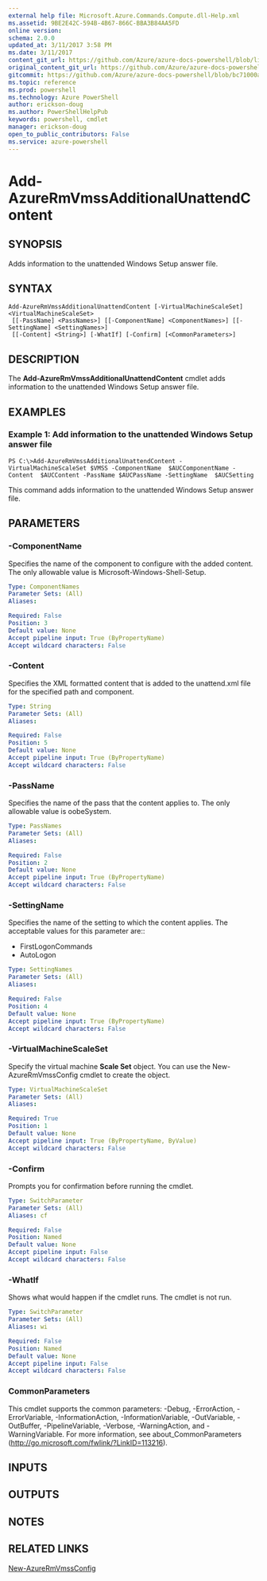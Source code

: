 ```yaml
---
external help file: Microsoft.Azure.Commands.Compute.dll-Help.xml
ms.assetid: 9BE2E42C-594B-4B67-866C-BBA3B84AA5FD
online version: 
schema: 2.0.0
updated_at: 3/11/2017 3:58 PM
ms.date: 3/11/2017
content_git_url: https://github.com/Azure/azure-docs-powershell/blob/live/azureps-cmdlets-docs/ResourceManager/AzureRM.Compute/v2.7.0/Add-AzureRmVmssAdditionalUnattendContent.md
original_content_git_url: https://github.com/Azure/azure-docs-powershell/blob/live/azureps-cmdlets-docs/ResourceManager/AzureRM.Compute/v2.7.0/Add-AzureRmVmssAdditionalUnattendContent.md
gitcommit: https://github.com/Azure/azure-docs-powershell/blob/bc71000aa3c7f754b95442dcc415a7324626a15c/azureps-cmdlets-docs/ResourceManager/AzureRM.Compute/v2.7.0/Add-AzureRmVmssAdditionalUnattendContent.md
ms.topic: reference
ms.prod: powershell
ms.technology: Azure PowerShell
author: erickson-doug
ms.author: PowerShellHelpPub
keywords: powershell, cmdlet
manager: erickson-doug
open_to_public_contributors: False
ms.service: azure-powershell
---
```


# Add-AzureRmVmssAdditionalUnattendContent

## SYNOPSIS
Adds information to the unattended Windows Setup answer file.

## SYNTAX

```
Add-AzureRmVmssAdditionalUnattendContent [-VirtualMachineScaleSet] <VirtualMachineScaleSet>
 [[-PassName] <PassNames>] [[-ComponentName] <ComponentNames>] [[-SettingName] <SettingNames>]
 [[-Content] <String>] [-WhatIf] [-Confirm] [<CommonParameters>]
```

## DESCRIPTION
The **Add-AzureRmVmssAdditionalUnattendContent** cmdlet adds information to the unattended Windows Setup answer file.

## EXAMPLES

### Example 1: Add information to the unattended Windows Setup answer file
```
PS C:\>Add-AzureRmVmssAdditionalUnattendContent -VirtualMachineScaleSet $VMSS -ComponentName  $AUCComponentName -Content  $AUCContent -PassName $AUCPassName -SettingName  $AUCSetting
```

This command adds information to the unattended Windows Setup answer file.

## PARAMETERS

### -ComponentName
Specifies the name of the component to configure with the added content.
The only allowable value is Microsoft-Windows-Shell-Setup.

```yaml
Type: ComponentNames
Parameter Sets: (All)
Aliases: 

Required: False
Position: 3
Default value: None
Accept pipeline input: True (ByPropertyName)
Accept wildcard characters: False
```

### -Content
Specifies the XML formatted content that is added to the unattend.xml file for the specified path and component.

```yaml
Type: String
Parameter Sets: (All)
Aliases: 

Required: False
Position: 5
Default value: None
Accept pipeline input: True (ByPropertyName)
Accept wildcard characters: False
```

### -PassName
Specifies the name of the pass that the content applies to.
The only allowable value is oobeSystem.

```yaml
Type: PassNames
Parameter Sets: (All)
Aliases: 

Required: False
Position: 2
Default value: None
Accept pipeline input: True (ByPropertyName)
Accept wildcard characters: False
```

### -SettingName
Specifies the name of the setting to which the content applies.
The acceptable values for this parameter are::

- FirstLogonCommands
- AutoLogon

```yaml
Type: SettingNames
Parameter Sets: (All)
Aliases: 

Required: False
Position: 4
Default value: None
Accept pipeline input: True (ByPropertyName)
Accept wildcard characters: False
```

### -VirtualMachineScaleSet
Specify the virtual machine **Scale Set** object.
You can use the New-AzureRmVmssConfig cmdlet to create the object.

```yaml
Type: VirtualMachineScaleSet
Parameter Sets: (All)
Aliases: 

Required: True
Position: 1
Default value: None
Accept pipeline input: True (ByPropertyName, ByValue)
Accept wildcard characters: False
```

### -Confirm
Prompts you for confirmation before running the cmdlet.

```yaml
Type: SwitchParameter
Parameter Sets: (All)
Aliases: cf

Required: False
Position: Named
Default value: None
Accept pipeline input: False
Accept wildcard characters: False
```

### -WhatIf
Shows what would happen if the cmdlet runs. The cmdlet is not run.

```yaml
Type: SwitchParameter
Parameter Sets: (All)
Aliases: wi

Required: False
Position: Named
Default value: None
Accept pipeline input: False
Accept wildcard characters: False
```

### CommonParameters
This cmdlet supports the common parameters: -Debug, -ErrorAction, -ErrorVariable, -InformationAction, -InformationVariable, -OutVariable, -OutBuffer, -PipelineVariable, -Verbose, -WarningAction, and -WarningVariable. For more information, see about_CommonParameters (http://go.microsoft.com/fwlink/?LinkID=113216).

## INPUTS

## OUTPUTS

## NOTES

## RELATED LINKS

[New-AzureRmVmssConfig](xref:ResourceManager/AzureRM.Compute/v2.7.0/New-AzureRmVmssConfig.md)


